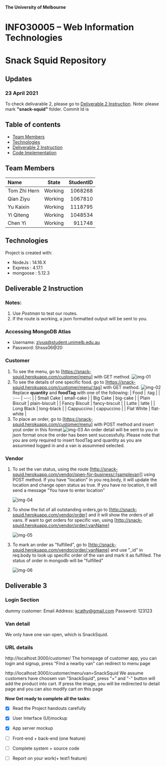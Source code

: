 **The University of Melbourne**
# INFO30005 – Web Information Technologies

# Snack Squid Repository

## Updates
### 23 April 2021
To check delivarable 2, please go to [Deliverable 2 Instruction](#deliverable-2-instruction). Note: please mark **"snack-squid"** folder. Commit Id is


## Table of contents
* [Team Members](#team-members)
* [Technologies](#technologies)
* [Deliverable 2 Instruction](#deliverable-2-instruction)
* [Code Implementation](#code-implementation)

## Team Members

| Name         |   State  |  StudentID  |
| :---         |   -----  |       ---:  |
| Tom Zhi Hern | Working  |   1068268   |
| Qian Ziyu    | Working  |   1067810   |
| Yu Kaixin    | Working  |   1118795   |
| Yi Qiteng    | Working  |   1048534   |
| Chen Yi      | Working  |   911748    |


## Technologies
Project is created with:
* NodeJs : 14.16.X
* Express : 4.17.1
* mongoose : 5.12.3

## Deliverable 2 Instruction
### Notes: 
1. Use *Postman* to test our routes.
2. If the route is working, a json formatted output will be sent to you.

### Accessing MongoDB Atlas
- Username: ziyuq@student.unimelb.edu.au
- Password: Shsss06@20

### Customer
1. To see the menu, go to [https://snack-squid.herokuapp.com/customer/menu] with GET method.
   ![img-01](img/img-01.png)
1. To see the details of one specific food. go to [https://snack-squid.herokuapp.com/customer/menu/:tag] with GET method. 
    ![img-02](img/img-02.png)
    Replace **quantity** and **foodTag** with one of the following:
    |      Food     |      :tag     |
    | :---          |          ---: |
    | Small Cake    | small-cake    |
    | Big Cake      | big-cake      |
    | Plain Biscuit | plain-biscuit |
    | Fancy Biscuit | fancy-biscuit |
    | Latte         | latte         |
    | Long Black    | long-black    |
    | Cappuccino    | cappuccino    |
    | Flat White    | flat-white    |
1. To place an order, go to [https://snack-squid.herokuapp.com/customer/menu] with POST method and insert yout order in this format
    ![img-03](img/img-03.png)
    An order detail will be sent to you in json format once the order has been sent successfully. Please note that you are only required to insert foodTag and quantity as you are assummed logged in and a van is assummed selected.

### Vendor
1. To set the van status, using the route [http://snack-squid.herokuapp.com/vendor/open-for-business/:[samplevan]] using POST method. If you have "location" in you req.body, it will update the location and change open status as true. If you have no location, it will send a message "You have to enter location"

    ![img-04](img/img-04.png)
2. To show the list of all outstanding orders,go to [http://snack-squid.herokuapp.com/vendor/order] and it will show the orders of all vans. If want to get orders for specific van, using [http://snack-squid.herokuapp.com/vendor/order/:vanName]

    ![img-05](img/img-05.png)
3. To mark an order as "fulfilled", go to [http://snack-squid.herokuapp.com/vendor/order/:vanName] and use "_id" in req.body to look up specific order of the van and mark it as fulfilled. The status of order in mongodb will be "fulfilled"

    ![img-06](img/img-06.png)


## Deliverable 3 
### Login Section
dummy customer: 
Email Address: kcathy@gmail.com
Password: 123123

### Van detail
We only have one van open, which is SnackSquid.


### URL details
http://localhost:3000/customer/  The homepage of customer app, you can login and signup, press "Find a nearby van" can redirect to menu page

http://localhost:3000/customer/menu/van=SnackSquid We assume customers have choosen van "SnackSquid", press “+” and "-" button will add the product into cart.
If press the image, you will be redirected to detail page and you can also modify cart on this page


**Now Get ready to complete all the tasks:**

- [x] Read the Project handouts carefully
- [x] User Interface (UI)mockup
- [x] App server mockup
- [ ] Front-end + back-end (one feature)
- [ ] Complete system + source code
- [ ] Report on your work(+ test1 feature)

